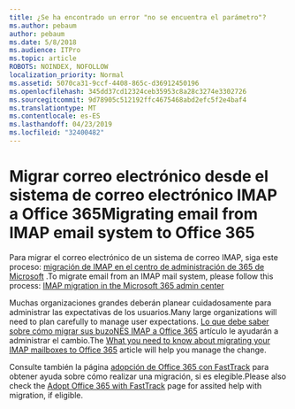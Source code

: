 ```yaml
---
title: ¿Se ha encontrado un error "no se encuentra el parámetro"?
ms.author: pebaum
author: pebaum
ms.date: 5/8/2018
ms.audience: ITPro
ms.topic: article
ROBOTS: NOINDEX, NOFOLLOW
localization_priority: Normal
ms.assetid: 5070ca31-9ccf-4408-865c-d36912450196
ms.openlocfilehash: 345dd37cd12324ceb35953c8a28c3274e3302726
ms.sourcegitcommit: 9d78905c512192ffc4675468abd2efc5f2e4baf4
ms.translationtype: MT
ms.contentlocale: es-ES
ms.lasthandoff: 04/23/2019
ms.locfileid: "32400482"
---
```

# <a name="migrating-email-from-imap-email-system-to-office-365"></a><span data-ttu-id="04dc0-102">Migrar correo electrónico desde el sistema de correo electrónico IMAP a Office 365</span><span class="sxs-lookup"><span data-stu-id="04dc0-102">Migrating email from IMAP email system to Office 365</span></span>

<span data-ttu-id="04dc0-103">Para migrar el correo electrónico de un sistema de correo IMAP, siga este proceso: [migración de IMAP en el centro de administración de 365 de Microsoft](https://support.office.com/article/4682f2e4-f720-4868-91ab-207f5b0c325d) .</span><span class="sxs-lookup"><span data-stu-id="04dc0-103">To migrate email from an IMAP mail system, please follow this process: [IMAP migration in the Microsoft 365 admin center](https://support.office.com/article/4682f2e4-f720-4868-91ab-207f5b0c325d)</span></span>
  
<span data-ttu-id="04dc0-104">Muchas organizaciones grandes deberán planear cuidadosamente para administrar las expectativas de los usuarios.</span><span class="sxs-lookup"><span data-stu-id="04dc0-104">Many large organizations will need to plan carefully to manage user expectations.</span></span> <span data-ttu-id="04dc0-105">[Lo que debe saber sobre cómo migrar sus buzoNES IMAP a Office 365](https://docs.microsoft.com/en-us/Exchange/mailbox-migration/migrating-imap-mailboxes/migrating-imap-mailboxes) artículo le ayudarán a administrar el cambio.</span><span class="sxs-lookup"><span data-stu-id="04dc0-105">The [What you need to know about migrating your IMAP mailboxes to Office 365](https://docs.microsoft.com/en-us/Exchange/mailbox-migration/migrating-imap-mailboxes/migrating-imap-mailboxes) article will help you manage the change.</span></span> 

<span data-ttu-id="04dc0-106">Consulte también la página [adopción de Office 365 con FastTrack](https://www.microsoft.com/fasttrack/microsoft-365/office-365) para obtener ayuda sobre cómo realizar una migración, si es elegible.</span><span class="sxs-lookup"><span data-stu-id="04dc0-106">Please also check the [Adopt Office 365 with FastTrack](https://www.microsoft.com/fasttrack/microsoft-365/office-365) page for assited help with migration, if eligible.</span></span>
  

